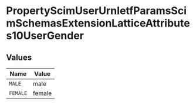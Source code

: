 # PropertyScimUserUrnIetfParamsScimSchemasExtensionLatticeAttributes10UserGender


## Values

| Name     | Value    |
| -------- | -------- |
| `MALE`   | male     |
| `FEMALE` | female   |